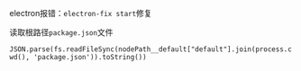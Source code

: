 
electron报错：`electron-fix start`修复


读取根路径`package.json`文件


`JSON.parse(fs.readFileSync(nodePath__default["default"].join(process.cwd(), 'package.json')).toString())`

